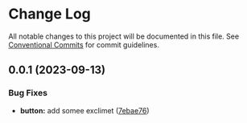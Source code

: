 # Change Log

All notable changes to this project will be documented in this file.
See [Conventional Commits](https://conventionalcommits.org) for commit guidelines.

## 0.0.1 (2023-09-13)


### Bug Fixes

* **button:** add somee exclimet ([7ebae76](https://github.com/madibi/semver-libs/commit/7ebae761b5616ef86d5d1917293006ade93d3aee))
